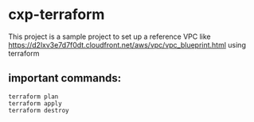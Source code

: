 # cxp-terraform
This project is a sample project to set up a reference VPC like https://d2lxv3e7d7f0dt.cloudfront.net/aws/vpc/vpc_blueprint.html using terraform

## important commands:
```
terraform plan
terraform apply
terraform destroy
```